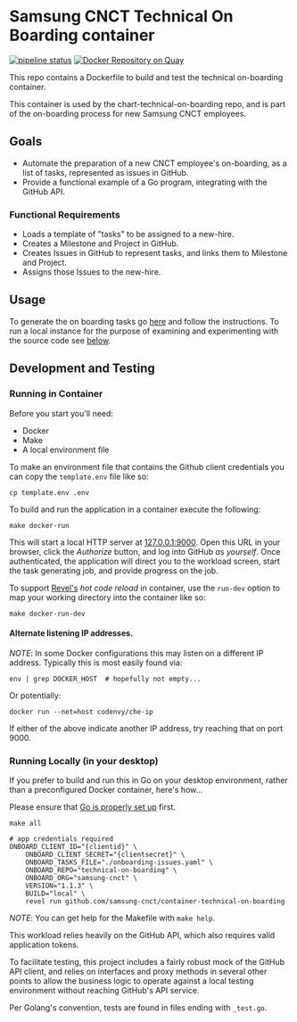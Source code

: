 # Samsung CNCT Technical On Boarding container
[![pipeline status](https://git.cnct.io/common-tools/samsung-cnct_container-technical-on-boarding/badges/master/pipeline.svg)](https://git.cnct.io/common-tools/samsung-cnct_container-technical-on-boarding/commits/master)
[![Docker Repository on Quay](https://quay.io/repository/samsung_cnct/technical-on-boarding-container/status "Docker Repository on Quay")](https://quay.io/repository/samsung_cnct/technical-on-boarding-container)

This repo contains a Dockerfile to build and test the technical on-boarding container.

This container is used by the chart-technical-on-boarding repo, and is part of the on-boarding process for new Samsung CNCT employees.

## Goals

- Automate the preparation of a new CNCT employee's on-boarding, as a list of tasks, represented as issues in GitHub.
- Provide a functional example of a Go program, integrating with the GitHub API.

### Functional Requirements

- Loads a template of "tasks" to be assigned to a new-hire.
- Creates a Milestone and Project in GitHub.
- Creates Issues in GitHub to represent tasks, and links them to Milestone and Project.
- Assigns those Issues to the new-hire.

## Usage

To generate the on boarding tasks go [here](http://technical-on-boarding.kubeme.io) and
follow the instructions. To run a local instance for the purpose of examining and
experimenting with the source code see [below](#development-and-testing).

## Development and Testing

### Running in Container

Before you start you'll need:

- Docker
- Make
- A local environment file

To make an environment file that contains the Github client credentials you can copy the `template.env`
file like so:

```shell
cp template.env .env
```

To build and run the application in a container execute the following:

```shell
make docker-run
```

This will start a local HTTP server at [127.0.0.1:9000](http://127.0.0.1:9000/). Open this URL
in your browser, click the *Authorize* button, and log into GitHub _as yourself_. Once authenticated,
the application will direct you to the workload screen, start the task generating job, and
provide progress on the job.

To support [Revel's][4] _hot code reload_ in container, use the `run-dev` option to map
your working directory into the container like so:

```shell
make docker-run-dev
```

#### Alternate listening IP addresses.

*NOTE*: In some Docker configurations this may listen on a different IP address.
Typically this is most easily found via:

```shell
env | grep DOCKER_HOST  # hopefully not empty...
```

Or potentially:

```shell
docker run --net=host codenvy/che-ip
```

If either of the above indicate another IP address, try reaching that on port 9000.

### Running Locally (in your desktop)

If you prefer to build and run this in Go on your desktop environment,
rather than a preconfigured Docker container, here's how...

Please ensure that [Go is properly set up](./SETTINGUPGO.md) first.

```shell
make all

# app credentials required
ONBOARD_CLIENT_ID="{clientid}" \
    ONBOARD_CLIENT_SECRET="{clientsecret}" \
    ONBOARD_TASKS_FILE="./onboarding-issues.yaml" \
    ONBOARD_REPO="technical-on-boarding" \
    ONBOARD_ORG="samsung-cnct" \
    VERSION="1.1.3" \
    BUILD="local" \
    revel run github.com/samsung-cnct/container-technical-on-boarding
```

*NOTE*: You can get help for the Makefile with `make help`.

This workload relies heavily on the GitHub API, which also requires valid application tokens.

To facilitate testing, this project includes a fairly robust mock of the GitHub API client, 
and relies on interfaces and proxy methods in several other points to allow the business 
logic to operate against a local testing environment without reaching GitHub's API service.

Per Golang's convention, tests are found in files ending with `_test.go`.

[2]: https://github.com/settings/applications/new
[3]: https://github.com/settings/apps
[4]: https://revel.github.io://revel.github.io/manual/debug.html "Revel Hot Code Reload"
